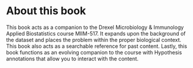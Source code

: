 # About this book

This book acts as a companion to the Drexel Microbiology & Immunology Applied Biostatistics course MIIM-517.
It expands upon the background of the dataset and places the problem within the proper biological context.
This book also acts as a searchable reference for past content.
Lastly, this book functions as an evolving companion to the course with Hypothesis annotations that allow you to interact with the content.